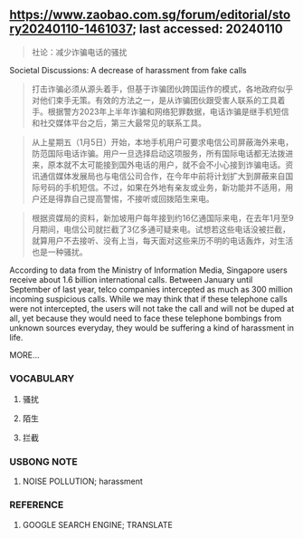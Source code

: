 ## https://www.zaobao.com.sg/forum/editorial/story20240110-1461037; last accessed: 20240110

> 社论：减少诈骗电话的骚扰

Societal Discussions: A decrease of harassment from fake calls 

> 打击诈骗必须从源头着手，但基于诈骗团伙跨国运作的模式，各地政府似乎对他们束手无策。有效的方法之一，是从诈骗团伙跟受害人联系的工具着手。根据警方2023年上半年诈骗和网络犯罪数据，电话诈骗是继手机短信和社交媒体平台之后，第三大最常见的联系工具。

> 从上星期五（1月5日）开始，本地手机用户可要求电信公司屏蔽海外来电，防范国际电话诈骗。用户一旦选择启动这项服务，所有国际电话都无法拨进来，原本就不太可能接到国外电话的用户，就不会不小心接到诈骗电话。资讯通信媒体发展局也与电信公司合作，在今年中前将计划扩大到屏蔽来自国际号码的手机短信。不过，如果在外地有亲友或业务，新功能并不适用，用户还是得靠自己提高警惕，不接听或回拨陌生来电。

> 根据资媒局的资料，新加坡用户每年接到约16亿通国际来电，在去年1月至9月期间，电信公司就拦截了3亿多通可疑来电。试想若这些电话没被拦截，就算用户不去接听、没有上当，每天面对这些来历不明的电话轰炸，对生活也是一种骚扰。

According to data from the Ministry of Information Media, Singapore users receive about 1.6 billion international calls. Between January until September of last year, telco companies intercepted as much as 300 million incoming suspicious calls. While we may think that if these telephone calls were not intercepted, the users will not take the call and will not be duped at all, yet because they would need to face these telephone bombings from unknown sources everyday, they would be suffering a kind of harassment in life.

MORE...

### VOCABULARY

1) 骚扰

2) 陌生

3) 拦截

### USBONG NOTE

1) NOISE POLLUTION; harassment

### REFERENCE

1) GOOGLE SEARCH ENGINE; TRANSLATE

